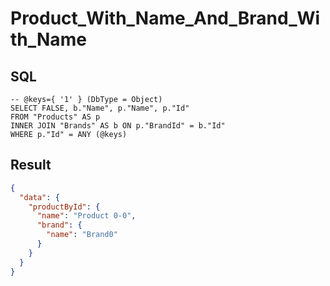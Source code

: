 # Product_With_Name_And_Brand_With_Name

## SQL

```text
-- @keys={ '1' } (DbType = Object)
SELECT FALSE, b."Name", p."Name", p."Id"
FROM "Products" AS p
INNER JOIN "Brands" AS b ON p."BrandId" = b."Id"
WHERE p."Id" = ANY (@keys)
```

## Result

```json
{
  "data": {
    "productById": {
      "name": "Product 0-0",
      "brand": {
        "name": "Brand0"
      }
    }
  }
}
```

